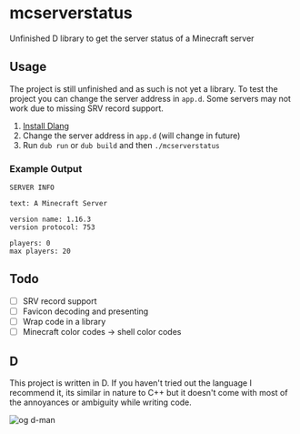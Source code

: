 # mcserverstatus

Unfinished D library to get the server status of a Minecraft server

## Usage

The project is still unfinished and as such is not yet a library. To test the project you can change the server address in `app.d`. Some servers may not work due to missing SRV record support.

1. [Install Dlang](https://dlang.org/download.html)
2. Change the server address in `app.d` (will change in future)
3. Run `dub run` or `dub build` and then `./mcserverstatus`

### Example Output

```
SERVER INFO

text: A Minecraft Server

version name: 1.16.3
version protocol: 753

players: 0
max players: 20
```

## Todo

- [ ] SRV record support
- [ ] Favicon decoding and presenting
- [ ] Wrap code in a library
- [ ] Minecraft color codes -> shell color codes

## D

This project is written in D. If you haven't tried out the language I recommend it, its similar in nature to C++ but it doesn't come with most of the annoyances or ambiguity while writing code.

![og d-man](https://raw.githubusercontent.com/harrego/mcserverstatus/master/.github/dman.png)